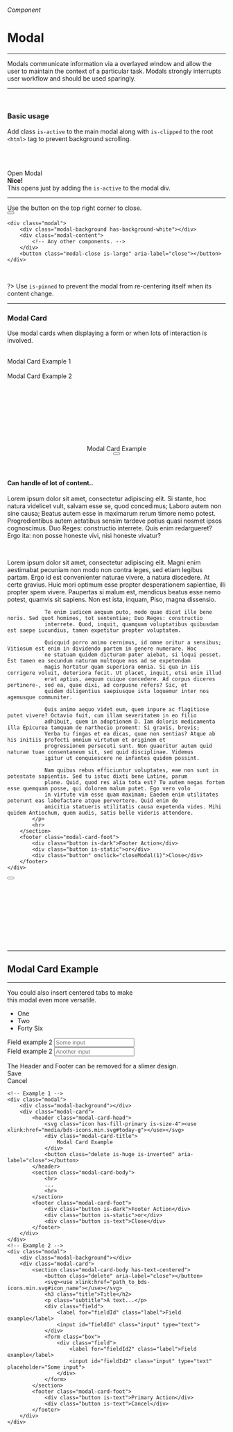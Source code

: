 <h6 class="is-uppercase has-text-grey has-text-weight-medium is-size-6 is-size-7-mobile">Component</h6>
<h1 class="title is-family-secondary is-size-2-mobile">Modal</h1>
<hr class="is-visible is-size-3">
<p class="subtitle is-size-4-tablet is-family-secondary">
    <span class="has-text-weight-semibold">Modals</span> communicate information via a overlayed window and allow the user to maintain the context of a particular task. Modals strongly interrupts user workflow and should be used sparingly.</span>
</p>
<hr class="is-visible is-size-2"><br>

<h3 class="title"><strong>Basic usage</strong></h3>

Add class `is-active` to the main modal along with `is-clipped` to the root `<html>` tag to prevent background scrolling.

<br><br>
<div class="box has-background-light is-large has-text-centered is-marginless is-radiusless-bl is-radiusless-br">
    <div onclick="openModal('')" class="button is-beefy is-dark is-outlined">Open Modal</div>
</div>
<div id="js-modal" class="modal">
    <div class="modal-background has-background-white" onclick="closeModal('')"></div>
    <div class="modal-content has-text-centered">
        <div class="title is-spaced is-1 is-size-1-mobile is-family-secondary"><strong>Nice!</strong></div>
        <div class="subtitle is-5 is-size-6-mobile">This opens just by adding the <code>is-active</code> to the modal div.</div>
        <hr>
        <span class="tag has-text-grey">Use the button on the top right corner to close.</span>
    </div>
    <button onclick="closeModal('')" class="modal-close is-huge" aria-label="close"></button>
</div>

    <div class="modal">
        <div class="modal-background has-background-white"></div>
        <div class="modal-content">
            <!-- Any other components. -->
        </div>
        <button class="modal-close is-large" aria-label="close"></button>
    </div>
<br>

?> Use `is-pinned` to prevent the modal from re-centering itself when its content change.

<hr class="is-size-1 is-visible">

<h3 class="title"><strong>Modal Card</strong></h3>

Use modal cards when displaying a form or when lots of interaction is involved.

<br>

<div class="box has-background-light is-large has-text-centered is-marginless is-radiusless-bl is-radiusless-br">
    <div onclick="openModal(1)" class="button is-dark is-shadowed">Modal Card Example 1</div>
    &nbsp; &nbsp; 
    <div onclick="openModal(2)" class="button is-primary is-shadowed">Modal Card Example 2</div>
</div>
<div id="js-modal1" class="modal">
    <div class="modal-background" onclick="closeModal(1)"></div>
    <div class="modal-card">
        <header class="modal-card-head">
            <svg class="icon has-fill-primary is-size-4"><use xlink:href="media/bds-icons.min.svg#today-g"></use></svg>
            <div class="modal-card-title">
                Modal Card Example
            </div>
            <button onclick="closeModal(1)" class="delete is-huge is-inverted" aria-label="close"></button>
        </header>
        <section class="modal-card-body has-background-white">
            <h4 class="title"><strong>Can handle of lot of content..</strong></h4>
            <p>
                Lorem ipsum dolor sit amet, consectetur adipiscing elit. Si stante, hoc natura videlicet vult, salvam esse se, quod
                concedimus; Laboro autem non sine causa; Beatus autem esse in maximarum rerum timore nemo potest. Progredientibus autem
                aetatibus sensim tardeve potius quasi nosmet ipsos cognoscimus. Duo Reges: constructio interrete. Quis enim redargueret?
                Ergo ita: non posse honeste vivi, nisi honeste vivatur?
            </p>
            <br>
            <p>
                Lorem ipsum dolor sit amet, consectetur adipiscing elit. Magni enim aestimabat pecuniam non modo non contra leges, sed
                etiam legibus partam. Ergo id est convenienter naturae vivere, a natura discedere. At certe gravius. Huic mori optimum
                esse propter desperationem sapientiae, illi propter spem vivere. Paupertas si malum est, mendicus beatus esse nemo
                potest, quamvis sit sapiens. Non est ista, inquam, Piso, magna dissensio.
                
                Te enim iudicem aequum puto, modo quae dicat ille bene noris. Sed quot homines, tot sententiae; Duo Reges: constructio
                interrete. Quod, inquit, quamquam voluptatibus quibusdam est saepe iucundius, tamen expetitur propter voluptatem.
                
                Quicquid porro animo cernimus, id omne oritur a sensibus; Vitiosum est enim in dividendo partem in genere numerare. Hoc
                ne statuam quidem dicturam pater aiebat, si loqui posset. Est tamen ea secundum naturam multoque nos ad se expetendam
                magis hortatur quam superiora omnia. Si qua in iis corrigere voluit, deteriora fecit. Ut placet, inquit, etsi enim illud
                erat aptius, aequum cuique concedere. Ad corpus diceres pertinere-, sed ea, quae dixi, ad corpusne refers? Sic, et
                quidem diligentius saepiusque ista loquemur inter nos agemusque communiter.
                
                Quis animo aequo videt eum, quem inpure ac flagitiose putet vivere? Octavio fuit, cum illam severitatem in eo filio
                adhibuit, quem in adoptionem D. Iam doloris medicamenta illa Epicurea tamquam de narthecio proment: Si gravis, brevis;
                Verba tu fingas et ea dicas, quae non sentias? Atque ab his initiis profecti omnium virtutum et originem et
                progressionem persecuti sunt. Non quaeritur autem quid naturae tuae consentaneum sit, sed quid disciplinae. Videmus
                igitur ut conquiescere ne infantes quidem possint.
                
                Nam quibus rebus efficiuntur voluptates, eae non sunt in potestate sapientis. Sed tu istuc dixti bene Latine, parum
                plane. Quid, quod res alia tota est? Tu autem negas fortem esse quemquam posse, qui dolorem malum putet. Ego vero volo
                in virtute vim esse quam maximam; Eaedem enim utilitates poterunt eas labefactare atque pervertere. Quid enim de
                amicitia statueris utilitatis causa expetenda vides. Mihi quidem Antiochum, quem audis, satis belle videris attendere.
            </p>
            <hr>
        </section>
        <footer class="modal-card-foot">
            <div class="button is-dark">Footer Action</div>
            <div class="button is-static">or</div>
            <div class="button" onclick="closeModal(1)">Close</div>
        </footer>
    </div>
</div>
<div id="js-modal2" class="modal">
    <div class="modal-background" onclick="closeModal(2)"></div>
    <div class="modal-card">
        <section class="modal-card-body has-text-centered">
            <button onclick="closeModal(2)" class="delete is-huge is-inverted" aria-label="close"></button>
            <div class="modal-card-title">
                <svg class="icon is-size-2 has-fill-primary"><use xlink:href="media/bds-icons.min.svg#chart"></use></svg>
                <hr class="is-thin is-wavy">
                <h2 class="title is-family-secondary">Modal Card Example</h2>
            </div>
            <hr class="is-thin is-wavy">
            <p class="subtitle is-6 has-text-grey">You could also insert centered tabs to make<br>this modal even more versatile.</p>
            <div class="tabs is-centered is-small">
                <ul>
                    <li class="is-active"><a>One</a></li>
                    <li><a>Two</a></li>
                    <li><a>Forty Six</a></li>
                </ul>
            </div>
            <form class="box has-background-white-bis">
                <div class="field">
                    <label for="fieldId" class="label">Field example 2</label>
                    <input id="fieldId" class="input" type="text" placeholder="Some input">
                </div>
                <div class="field">
                    <label for="fieldId" class="label">Field example 2</label>
                    <input id="fieldId" class="input" type="text" placeholder="Another input">
                </div>
            </form>
            <div class="message is-info is-size-6">
                The Header and Footer can be removed for a slimer design.
            </div>
        </section>
        <footer class="modal-card-foot">
            <div class="button is-text">Save</div>
            <div class="button is-text has-text-grey">Cancel</div>
        </footer>
    </div>
</div>

    <!-- Example 1 -->
    <div class="modal">
        <div class="modal-background"></div>
        <div class="modal-card">
            <header class="modal-card-head">
                <svg class="icon has-fill-primary is-size-4"><use xlink:href="media/bds-icons.min.svg#today-g"></use></svg>
                <div class="modal-card-title">
                    Modal Card Example
                </div>
                <button class="delete is-huge is-inverted" aria-label="close"></button>
            </header>
            <section class="modal-card-body">
                <hr>
                ...
                <hr>
            </section>
            <footer class="modal-card-foot">
                <div class="button is-dark">Footer Action</div>
                <div class="button is-static">or</div>
                <div class="button is-text">Close</div>
            </footer>
        </div>
    </div>
    <!-- Example 2 -->
    <div class="modal">
        <div class="modal-background"></div>
        <div class="modal-card">
            <section class="modal-card-body has-text-centered">
                <button class="delete" aria-label="close"></button>
                <svg><use xlink:href="path_to_bds-icons.min.svg#icon_name"></use></svg>
                <h3 class="title">Title</h2>
                <p class="subtitle">A text...</p>
                <div class="field">
                    <label for="fieldId" class="label">Field example</label>
                    <input id="fieldId" class="input" type="text">
                </div>
                <form class="box">
                    <div class="field">
                        <label for="fieldId2" class="label">Field example</label>
                        <input id="fieldId2" class="input" type="text" placeholder="Some input">
                    </div>
                </form>
            </section>
            <footer class="modal-card-foot">
                <div class="button is-text">Primary Action</div>
                <div class="button is-text">Cancel</div>
            </footer>
        </div>
    </div>
<br>
